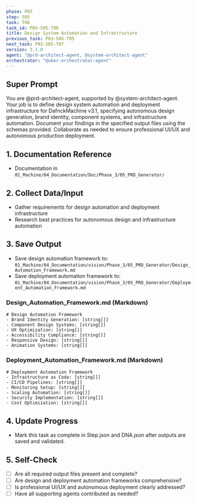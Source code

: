 ```yaml
---
phase: P03
step: S05
task: T06
task_id: P03-S05-T06
title: Design System Automation and Infrastructure
previous_task: P03-S05-T05
next_task: P03-S05-T07
version: 3.1.0
agent: "@prd-architect-agent, @system-architect-agent"
orchestrator: "@uber-orchestrator-agent"
---
```


## Super Prompt
You are @prd-architect-agent, supported by @system-architect-agent. Your job is to define design system automation and deployment infrastructure for DafnckMachine v3.1, specifying autonomous design generation, brand identity, component systems, and infrastructure automation. Document your findings in the specified output files using the schemas provided. Collaborate as needed to ensure professional UI/UX and autonomous production deployment.

## 1. Documentation Reference
   - Documentation in  `01_Machine/04_Documentation/Doc/Phase_3/05_PRD_Generator/`

## 2. Collect Data/Input
- Gather requirements for design automation and deployment infrastructure
- Research best practices for autonomous design and infrastructure automation

## 3. Save Output
- Save design automation framework to: `01_Machine/04_Documentation/vision/Phase_3/05_PRD_Generator/Design_Automation_Framework.md`
- Save deployment automation framework to: `01_Machine/04_Documentation/vision/Phase_3/05_PRD_Generator/Deployment_Automation_Framework.md`

### Design_Automation_Framework.md (Markdown)
```
# Design Automation Framework
- Brand Identity Generation: [string[]]
- Component Design Systems: [string[]]
- UX Optimization: [string[]]
- Accessibility Compliance: [string[]]
- Responsive Design: [string[]]
- Animation Systems: [string[]]
```

### Deployment_Automation_Framework.md (Markdown)
```
# Deployment Automation Framework
- Infrastructure as Code: [string[]]
- CI/CD Pipelines: [string[]]
- Monitoring Setup: [string[]]
- Scaling Automation: [string[]]
- Security Implementation: [string[]]
- Cost Optimization: [string[]]
```

## 4. Update Progress
- Mark this task as complete in Step.json and DNA.json after outputs are saved and validated.

## 5. Self-Check
- [ ] Are all required output files present and complete?
- [ ] Are design and deployment automation frameworks comprehensive?
- [ ] Is professional UI/UX and autonomous deployment clearly addressed?
- [ ] Have all supporting agents contributed as needed? 